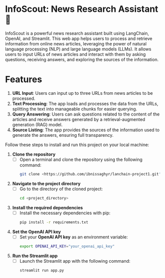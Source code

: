 # **InfoScout: News Research Assistant 📰**
InfoScout is a powerful news research assistant built using LangChain, OpenAI, and Streamlit. This web app helps users to process and retrieve information from online news articles, leveraging the power of natural language processing (NLP) and large language models (LLMs). It allows users to input URLs of news articles and interact with them by asking questions, receiving answers, and exploring the sources of the information.

# **Features**

  1. **URL Input**: Users can input up to three URLs from news articles to be processed.
  2. **Text Processing**: The app loads and processes the data from the URLs, splitting the text into manageable chunks for easier querying.
  3. **Query Answering**: Users can ask questions related to the content of the articles and receive answers generated by a retrieval-augmented generation (RAG) model.
  4. **Source Listing**: The app provides the sources of the information used to generate the answers, ensuring full transparency.

  

Follow these steps to install and run this project on your local machine:

1. **Clone the repository**  
   - [ ] Open a terminal and clone the repository using the following command:
     ```bash
     git clone <https://github.com/ibnissaghyr/lanchain-project1.git'>
     ```

2. **Navigate to the project directory**  
   - [ ] Go to the directory of the cloned project:
     ```bash
     cd <project_directory>
     ```

3. **Install the required dependencies**  
   - [ ] Install the necessary dependencies with pip:
     ```bash
     pip install -r requirements.txt
     ```

4. **Set the OpenAI API key**  
   - [ ] Set your **OpenAI API key** as an environment variable:
     ```bash
     export OPENAI_API_KEY="your_openai_api_key"
     ```

5. **Run the Streamlit app**  
   - [ ] Launch the Streamlit app with the following command:
     ```bash
     streamlit run app.py
     ```
